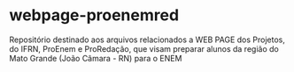 # webpage-proenemred
Repositório destinado aos arquivos relacionados a WEB PAGE dos Projetos, do IFRN, ProEnem e ProRedação, que visam preparar alunos da região do Mato Grande (João Câmara - RN) para o ENEM
